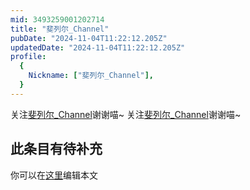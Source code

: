 ```yaml
---
mid: 3493259001202714
title: "斐列尔_Channel"
pubDate: "2024-11-04T11:22:12.205Z"
updatedDate: "2024-11-04T11:22:12.205Z"
profile:
  {
    Nickname: ["斐列尔_Channel"],
  }
---
```


关注[斐列尔_Channel](https://space.bilibili.com/3493259001202714)谢谢喵~ 关注[斐列尔_Channel](https://space.bilibili.com/3493259001202714)谢谢喵~

## 此条目有待补充
你可以在[这里](https://github.com/Yuhanawa/VTuber.ICU/edit/master/src/content/v/斐列尔_Channel/index.md)编辑本文
